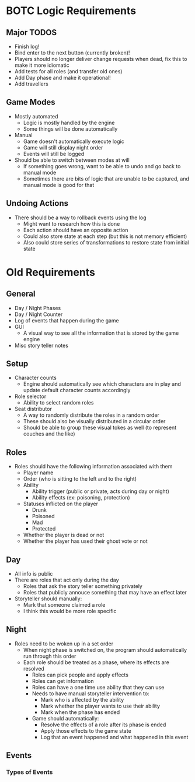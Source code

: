 
# BOTC Logic Requirements

## Major TODOS

- Finish log!
- Bind enter to the next button (currently broken)!
- Players should no longer deliver change requests when dead, fix this to make it more idiomatic
- Add tests for all roles (and transfer old ones)
- Add Day phase and make it operational!
- Add travellers

## Game Modes

- Mostly automated
  - Logic is mostly handled by the engine
  - Some things will be done automatically
- Manual
  - Game doesn't automatically execute logic
  - Game will still display night order
  - Events will still be logged
- Should be able to switch between modes at will
  - If something goes wrong, want to be able to undo and go back to manual mode
  - Sometimes there are bits of logic that are unable to be captured, and manual mode is good for that

## Undoing Actions

- There should be a way to rollback events using the log
  - Might want to research how this is done
  - Each action should have an opposite action
  - Could also store state at each step (but this is not memory efficient)
  - Also could store series of transformations to restore state from initial state

# Old Requirements

## General

- Day / Night Phases
- Day / Night Counter
- Log of events that happen during the game
- GUI
  - A visual way to see all the information that is stored by the game engine
- Misc story teller notes

## Setup

- Character counts
  - Engine should automatically see which characters are in play and update default character counts accordingly
- Role selector
  - Ability to select random roles
- Seat distributor
  - A way to randomly distribute the roles in a random order
  - These should also be visually distributed in a circular order
  - Should be able to group these visual tokes as well (to represent couches and the like)

## Roles

- Roles should have the following information associated with them
  - Player name
  - Order (who is sitting to the left and to the right)
  - Ability
    - Ability trigger (public or private, acts during day or night)
    - Ability effects (ex: poisoning, protection)
  - Statuses inflicted on the player
    - Drunk
    - Poisoned
    - Mad
    - Protected
  - Whether the player is dead or not
  - Whether the player has used their ghost vote or not

## Day

- All info is public
- There are roles that act only during the day
  - Roles that ask the story teller something privately
  - Roles that publicly annouce something that may have an effect later
- Storyteller should manually:
  - Mark that someone claimed a role
  - I think this would be more role specific

## Night

- Roles need to be woken up in a set order
  - When night phase is switched on, the program should automatically run through this order
  - Each role should be treated as a phase, where its effects are resolved
    - Roles can pick people and apply effects
    - Roles can get information
    - Roles can have a one time use ability that they can use
    - Needs to have manual storyteller intervention to:
      - Mark who is affected by the ability
      - Mark whether the player wants to use their ability
      - Mark when the phase has ended
    - Game should automatically:
      - Resolve the effects of a role after its phase is ended
      - Apply those effects to the game state
      - Log that an event happened and what happened in this event

## Events

### Types of Events
